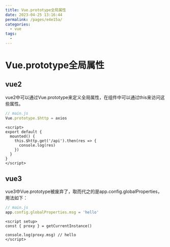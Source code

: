 ```yaml
---
title: Vue.prototype全局属性
date: 2023-04-25 13:16:44
permalink: /pages/e4e15a/
categories:
  - vue
tags:
  - 
---
```

# Vue.prototype全局属性
## vue2
vue2中可以通过Vue.prototype来定义全局属性，在组件中可以通过this来访问这些属性。

```js
// main.js
Vue.prototype.$http = axios
```

```vue
<script>
export default {
  mounted() {
    this.$http.get('/api').then(res => {
      console.log(res)
    })
  }
}
</script>
```
## vue3

vue3中Vue.prototype被废弃了，取而代之的是app.config.globalProperties，用法如下：

```js
// main.js
app.config.globalProperties.msg = 'hello'
```

```vue
<script setup>
const { proxy } = getCurrentInstance()

console.log(proxy.msg) // hello
</script>
```